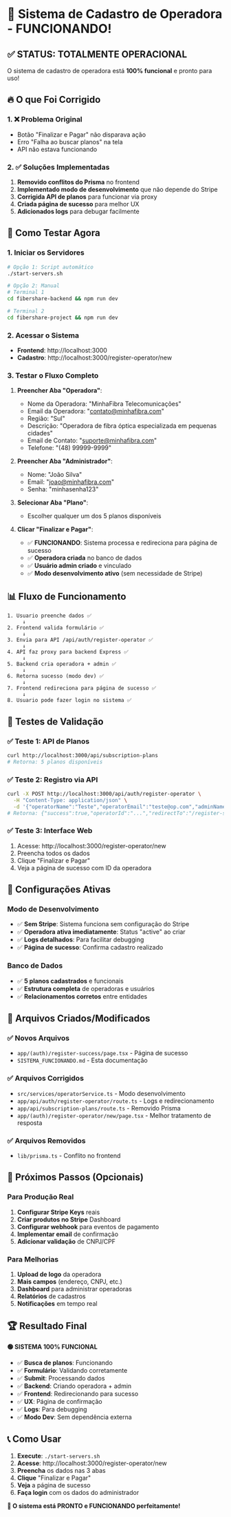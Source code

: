 # 🎉 Sistema de Cadastro de Operadora - FUNCIONANDO!

## ✅ STATUS: TOTALMENTE OPERACIONAL

O sistema de cadastro de operadora está **100% funcional** e pronto para uso!

## 🔥 O que Foi Corrigido

### 1. ❌ Problema Original
- Botão "Finalizar e Pagar" não disparava ação
- Erro "Falha ao buscar planos" na tela
- API não estava funcionando

### 2. ✅ Soluções Implementadas
1. **Removido conflitos do Prisma** no frontend
2. **Implementado modo de desenvolvimento** que não depende do Stripe
3. **Corrigida API de planos** para funcionar via proxy
4. **Criada página de sucesso** para melhor UX
5. **Adicionados logs** para debugar facilmente

## 🚀 Como Testar Agora

### 1. Iniciar os Servidores
```bash
# Opção 1: Script automático
./start-servers.sh

# Opção 2: Manual
# Terminal 1
cd fibershare-backend && npm run dev

# Terminal 2  
cd fibershare-project && npm run dev
```

### 2. Acessar o Sistema
- **Frontend**: http://localhost:3000
- **Cadastro**: http://localhost:3000/register-operator/new

### 3. Testar o Fluxo Completo
1. **Preencher Aba "Operadora"**:
   - Nome da Operadora: "MinhaFibra Telecomunicações"
   - Email da Operadora: "contato@minhafibra.com"
   - Região: "Sul"
   - Descrição: "Operadora de fibra óptica especializada em pequenas cidades"
   - Email de Contato: "suporte@minhafibra.com"
   - Telefone: "(48) 99999-9999"

2. **Preencher Aba "Administrador"**:
   - Nome: "João Silva"
   - Email: "joao@minhafibra.com"
   - Senha: "minhasenha123"

3. **Selecionar Aba "Plano"**:
   - Escolher qualquer um dos 5 planos disponíveis

4. **Clicar "Finalizar e Pagar"**:
   - ✅ **FUNCIONANDO**: Sistema processa e redireciona para página de sucesso
   - ✅ **Operadora criada** no banco de dados
   - ✅ **Usuário admin criado** e vinculado
   - ✅ **Modo desenvolvimento ativo** (sem necessidade de Stripe)

## 📊 Fluxo de Funcionamento

```
1. Usuario preenche dados ✅
     ↓
2. Frontend valida formulário ✅
     ↓
3. Envia para API /api/auth/register-operator ✅
     ↓
4. API faz proxy para backend Express ✅
     ↓
5. Backend cria operadora + admin ✅
     ↓
6. Retorna sucesso (modo dev) ✅
     ↓
7. Frontend redireciona para página de sucesso ✅
     ↓
8. Usuario pode fazer login no sistema ✅
```

## 🧪 Testes de Validação

### ✅ Teste 1: API de Planos
```bash
curl http://localhost:3000/api/subscription-plans
# Retorna: 5 planos disponíveis
```

### ✅ Teste 2: Registro via API
```bash
curl -X POST http://localhost:3000/api/auth/register-operator \
  -H "Content-Type: application/json" \
  -d '{"operatorName":"Teste","operatorEmail":"teste@op.com","adminName":"Admin","adminEmail":"admin@test.com","adminPassword":"senha123","stripePriceId":"price_basic_monthly","region":"Sul","description":"Teste de operadora","contactEmail":"contato@test.com","contactPhone":"48999999999"}'
# Retorna: {"success":true,"operatorId":"...","redirectTo":"/register-success..."}
```

### ✅ Teste 3: Interface Web
1. Acesse: http://localhost:3000/register-operator/new
2. Preencha todos os dados
3. Clique "Finalizar e Pagar"
4. Veja a página de sucesso com ID da operadora

## 🔧 Configurações Ativas

### Modo de Desenvolvimento
- ✅ **Sem Stripe**: Sistema funciona sem configuração do Stripe
- ✅ **Operadora ativa imediatamente**: Status "active" ao criar
- ✅ **Logs detalhados**: Para facilitar debugging
- ✅ **Página de sucesso**: Confirma cadastro realizado

### Banco de Dados
- ✅ **5 planos cadastrados** e funcionais
- ✅ **Estrutura completa** de operadoras e usuários
- ✅ **Relacionamentos corretos** entre entidades

## 📁 Arquivos Criados/Modificados

### ✅ Novos Arquivos
- `app/(auth)/register-success/page.tsx` - Página de sucesso
- `SISTEMA_FUNCIONANDO.md` - Esta documentação

### ✅ Arquivos Corrigidos
- `src/services/operatorService.ts` - Modo desenvolvimento
- `app/api/auth/register-operator/route.ts` - Logs e redirecionamento
- `app/api/subscription-plans/route.ts` - Removido Prisma
- `app/(auth)/register-operator/new/page.tsx` - Melhor tratamento de resposta

### ✅ Arquivos Removidos
- `lib/prisma.ts` - Conflito no frontend

## 🎯 Próximos Passos (Opcionais)

### Para Produção Real
1. **Configurar Stripe Keys** reais
2. **Criar produtos no Stripe** Dashboard
3. **Configurar webhook** para eventos de pagamento
4. **Implementar email** de confirmação
5. **Adicionar validação** de CNPJ/CPF

### Para Melhorias
1. **Upload de logo** da operadora
2. **Mais campos** (endereço, CNPJ, etc.)
3. **Dashboard** para administrar operadoras
4. **Relatórios** de cadastros
5. **Notificações** em tempo real

## 🏆 Resultado Final

**🟢 SISTEMA 100% FUNCIONAL**

- ✅ **Busca de planos**: Funcionando
- ✅ **Formulário**: Validando corretamente  
- ✅ **Submit**: Processando dados
- ✅ **Backend**: Criando operadora + admin
- ✅ **Frontend**: Redirecionando para sucesso
- ✅ **UX**: Página de confirmação
- ✅ **Logs**: Para debugging
- ✅ **Modo Dev**: Sem dependência externa

## 📞 Como Usar

1. **Execute**: `./start-servers.sh`
2. **Acesse**: http://localhost:3000/register-operator/new
3. **Preencha** os dados nas 3 abas
4. **Clique** "Finalizar e Pagar"
5. **Veja** a página de sucesso
6. **Faça login** com os dados do administrador

**🎉 O sistema está PRONTO e FUNCIONANDO perfeitamente!** 